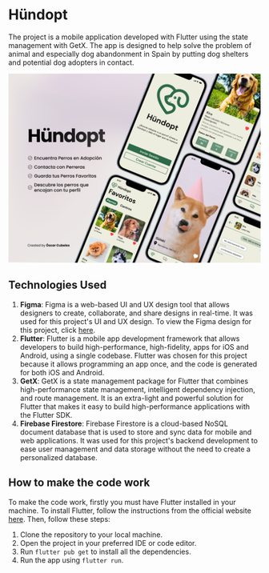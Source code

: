 # Hündopt

The project is a mobile application developed with Flutter using the state management with GetX. 
The app is designed to help solve the problem of animal and especially dog abandonment in Spain by putting dog shelters and potential dog adopters in contact.

![Showcase image](assets/images/Showcase.png)


## Technologies Used

1. **Figma**: Figma is a web-based UI and UX design tool that allows designers to create, collaborate, and share designs in real-time. It was used for this project's UI and UX design. To view the Figma design for this project, click [here](https://www.figma.com/file/sQgwVRsUWw7UCdb3qMSVrd/H%C3%BCndopt-Desing?type=design&node-id=362%3A2048&mode=design&t=riBSyJIMElXCTdeh-1).
2. **Flutter**: Flutter is a mobile app development framework that allows developers to build high-performance, high-fidelity, apps for iOS and Android, using a single codebase. Flutter was chosen for this project because it allows programming an app once, and the code is generated for both iOS and Android.
3. **GetX**: GetX is a state management package for Flutter that combines high-performance state management, intelligent dependency injection, and route management. It is an extra-light and powerful solution for Flutter that makes it easy to build high-performance applications with the Flutter SDK.
4. **Firebase Firestore**: Firebase Firestore is a cloud-based NoSQL document database that is used to store and sync data for mobile and web applications. It was used for this project's backend development to ease user management and data storage without the need to create a personalized database.

## How to make the code work

To make the code work, firstly you must have Flutter installed in your machine. To install Flutter, follow the instructions from the official website [here](https://flutter.dev/docs/get-started/install).
Then, follow these steps:

1. Clone the repository to your local machine.
2. Open the project in your preferred IDE or code editor.
3. Run `flutter pub get` to install all the dependencies.
4. Run the app using `flutter run`.